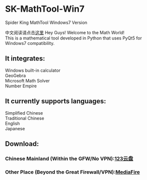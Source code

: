 # SK-MathTool-Win7
Spider King MathTool Windows7 Version  
  
中文阅读请点击[这里](https://github.com/KingofSpiders/SK-MathTool-Win7/blob/main/README-CN.md)
Hey Guys!  Welcome to the Math World!  
This is a mathematical tool developed in Python that uses PyQt5 for Windows7 compatibility.  
## It integrates:  
Windows built-in calculator  
GeoGebra  
Microsoft Math Solver  
Number Empire  
  
## It currently supports languages:  
Simplified Chinese  
Traditional Chinese  
English  
Japanese  

## Download:  
### Chinese Mainland (Within the GFW/No VPN):[123云盘](https://www.123pan.com/s/vl70Vv-Nja7H)
### Other Place (Beyond the Great Firewall/VPN):[MediaFire](https://www.mediafire.com/file/phtfq23t8xgbuwl/Spider_King_MathTool_Windows_7_version_1.0.7z/file)
